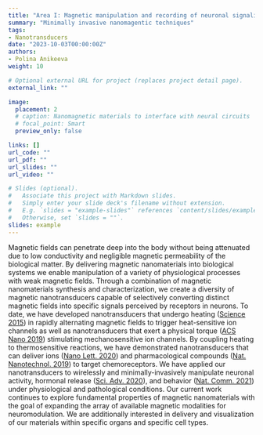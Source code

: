 ```yaml
---
title: "Area I: Magnetic manipulation and recording of neuronal signaling with nanomaterials"
summary: "Minimally invasive nanomagentic techniques"
tags:
- Nanotransducers
date: "2023-10-03T00:00:00Z"
authors:
- Polina Anikeeva
weight: 10

# Optional external URL for project (replaces project detail page).
external_link: ""

image:
  placement: 2
  # caption: Nanomagnetic materials to interface with neural circuits
  # focal_point: Smart
  preview_only: false

links: []
url_code: ""
url_pdf: ""
url_slides: ""
url_video: ""

# Slides (optional).
#   Associate this project with Markdown slides.
#   Simply enter your slide deck's filename without extension.
#   E.g. `slides = "example-slides"` references `content/slides/example-slides.md`.
#   Otherwise, set `slides = ""`.
slides: example
---
```


Magnetic fields can penetrate deep into the body without being attenuated due to low conductivity and negligible magnetic permeability of the biological matter. By delivering magnetic nanomaterials into biological systems we enable manipulation of a variety of physiological processes with weak magnetic fields.  Through a combination of magnetic nanomaterials synthesis and characterization, we create a diversity of magnetic nanotransducers capable of selectively converting distinct magnetic fields into specific signals perceived by receptors in neurons. To date, we have developed nanotransducers that undergo heating ([Science 2015](../../publication/chen-2015-wireless/)) in rapidly alternating magnetic fields to trigger heat-sensitive ion channels as well as nanotransducers that exert a physical torque ([ACS Nano 2019](../../publication/gregurec-2019-tuning/)) stimulating mechanosensitive ion channels. By coupling heating to thermosensitive reactions, we have demonstrated nanotransducers that can deliver ions ([Nano Lett. 2020](../../publication/park-2020-remotely/)) and pharmacological compounds ([Nat. Nanotechnol. 2019](../../publication/rao-2019-remotely/)) to target chemoreceptors.  We have applied our nanotransducers to wirelessly and minimally-invasively manipulate neuronal activity, hormonal release ([Sci. Adv. 2020](../../publication/rosenfeld-2020-transgene/)), and behavior ([Nat. Comm. 2021](../../publication/hescham-2021-thermal-parkinsonian/)) under physiological and pathological conditions. Our current work continues to explore fundamental properties of magnetic nanomaterials with the goal of expanding the array of available magnetic modalities for neuromodulation. We are additionally interested in delivery and visualization of our materials within specific organs and specific cell types.
